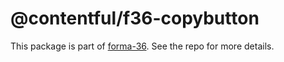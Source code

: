 # @contentful/f36-copybutton

This package is part of [forma-36](https://github.com/contentful/forma-36). See the repo for more details.

